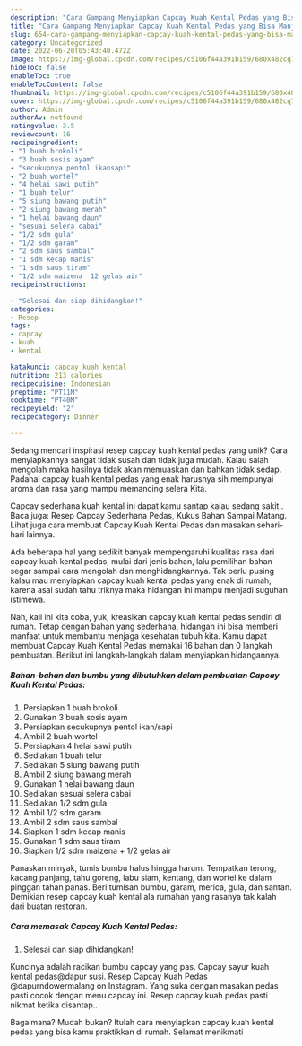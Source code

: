 ```yaml
---
description: "Cara Gampang Menyiapkan Capcay Kuah Kental Pedas yang Bisa Manjain Lidah"
title: "Cara Gampang Menyiapkan Capcay Kuah Kental Pedas yang Bisa Manjain Lidah"
slug: 654-cara-gampang-menyiapkan-capcay-kuah-kental-pedas-yang-bisa-manjain-lidah
category: Uncategorized
date: 2022-06-20T05:43:40.472Z
image: https://img-global.cpcdn.com/recipes/c5106f44a391b159/680x482cq70/capcay-kuah-kental-pedas-foto-resep-utama.jpg
hideToc: false
enableToc: true
enableTocContent: false
thumbnail: https://img-global.cpcdn.com/recipes/c5106f44a391b159/680x482cq70/capcay-kuah-kental-pedas-foto-resep-utama.jpg
cover: https://img-global.cpcdn.com/recipes/c5106f44a391b159/680x482cq70/capcay-kuah-kental-pedas-foto-resep-utama.jpg
author: Admin
authorAv: notfound
ratingvalue: 3.5
reviewcount: 16
recipeingredient:
- "1 buah brokoli"
- "3 buah sosis ayam"
- "secukupnya pentol ikansapi"
- "2 buah wortel"
- "4 helai sawi putih"
- "1 buah telur"
- "5 siung bawang putih"
- "2 siung bawang merah"
- "1 helai bawang daun"
- "sesuai selera cabai"
- "1/2 sdm gula"
- "1/2 sdm garam"
- "2 sdm saus sambal"
- "1 sdm kecap manis"
- "1 sdm saus tiram"
- "1/2 sdm maizena  12 gelas air"
recipeinstructions:

- "Selesai dan siap dihidangkan!"
categories:
- Resep
tags:
- capcay
- kuah
- kental

katakunci: capcay kuah kental 
nutrition: 213 calories
recipecuisine: Indonesian
preptime: "PT11M"
cooktime: "PT40M"
recipeyield: "2"
recipecategory: Dinner

---
```





Sedang mencari inspirasi resep capcay kuah kental pedas yang unik? Cara menyiapkannya sangat tidak susah dan tidak juga mudah. Kalau salah mengolah maka hasilnya tidak akan memuaskan dan bahkan tidak sedap. Padahal capcay kuah kental pedas yang enak harusnya sih mempunyai aroma dan rasa yang mampu memancing selera Kita.





Capcay sederhana kuah kental ini dapat kamu santap kalau sedang sakit.. Baca juga: Resep Capcay Sederhana Pedas, Kukus Bahan Sampai Matang. Lihat juga cara membuat Capcay Kuah Kental Pedas dan masakan sehari-hari lainnya.

Ada beberapa hal yang sedikit banyak mempengaruhi kualitas rasa dari capcay kuah kental pedas, mulai dari jenis bahan, lalu pemilihan bahan segar sampai cara mengolah dan menghidangkannya. Tak perlu pusing kalau mau menyiapkan capcay kuah kental pedas yang enak di rumah, karena asal sudah tahu triknya maka hidangan ini mampu menjadi suguhan istimewa.






Nah, kali ini kita coba, yuk, kreasikan capcay kuah kental pedas sendiri di rumah. Tetap dengan bahan yang sederhana, hidangan ini bisa memberi manfaat untuk membantu menjaga kesehatan tubuh kita. Kamu dapat membuat Capcay Kuah Kental Pedas memakai 16 bahan dan 0 langkah pembuatan. Berikut ini langkah-langkah dalam menyiapkan hidangannya.

<!--inarticleads1-->

##### Bahan-bahan dan bumbu yang dibutuhkan dalam pembuatan Capcay Kuah Kental Pedas:

1. Persiapkan 1 buah brokoli
1. Gunakan 3 buah sosis ayam
1. Persiapkan secukupnya pentol ikan/sapi
1. Ambil 2 buah wortel
1. Persiapkan 4 helai sawi putih
1. Sediakan 1 buah telur
1. Sediakan 5 siung bawang putih
1. Ambil 2 siung bawang merah
1. Gunakan 1 helai bawang daun
1. Sediakan sesuai selera cabai
1. Sediakan 1/2 sdm gula
1. Ambil 1/2 sdm garam
1. Ambil 2 sdm saus sambal
1. Siapkan 1 sdm kecap manis
1. Gunakan 1 sdm saus tiram
1. Siapkan 1/2 sdm maizena + 1/2 gelas air


Panaskan minyak, tumis bumbu halus hingga harum. Tempatkan terong, kacang panjang, tahu goreng, labu siam, kentang, dan wortel ke dalam pinggan tahan panas. Beri tumisan bumbu, garam, merica, gula, dan santan. Demikian resep capcay kuah kental ala rumahan yang rasanya tak kalah dari buatan restoran. 

<!--inarticleads2-->

##### Cara memasak Capcay Kuah Kental Pedas:


1. Selesai dan siap dihidangkan!

Kuncinya adalah racikan bumbu capcay yang pas. Capcay sayur kuah kental pedas@dapur susi. Resep Capcay Kuah Pedas @dapurndowermalang on Instagram. Yang suka dengan masakan pedas pasti cocok dengan menu capcay ini. Resep capcay kuah pedas pasti nikmat ketika disantap.. 

Bagaimana? Mudah bukan? Itulah cara menyiapkan capcay kuah kental pedas yang bisa kamu praktikkan di rumah. Selamat menikmati
